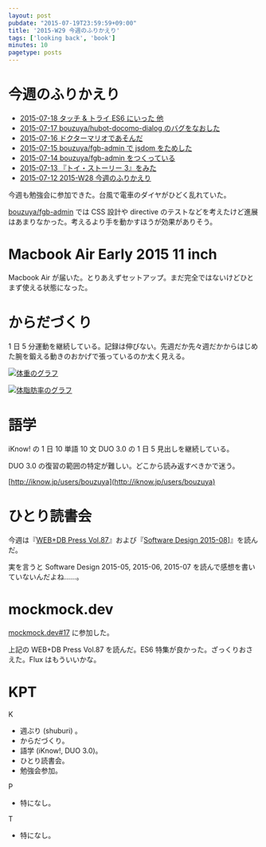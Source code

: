 ```yaml
---
layout: post
pubdate: "2015-07-19T23:59:59+09:00"
title: '2015-W29 今週のふりかえり'
tags: ['looking back', 'book']
minutes: 10
pagetype: posts
---
```

# 今週のふりかえり

- [2015-07-18 タッチ & トライ ES6 にいった 他][2015-07-18]
- [2015-07-17 bouzuya/hubot-docomo-dialog のバグをなおした][2015-07-17]
- [2015-07-16 ドクターマリオであそんだ][2015-07-16]
- [2015-07-15 bouzuya/fgb-admin で jsdom をためした][2015-07-15]
- [2015-07-14 bouzuya/fgb-admin をつくっている][2015-07-14]
- [2015-07-13 『トイ・ストーリー 3』をみた][2015-07-13]
- [2015-07-12 2015-W28 今週のふりかえり][2015-07-12]

今週も勉強会に参加できた。台風で電車のダイヤがひどく乱れていた。

[bouzuya/fgb-admin][] では CSS 設計や directive のテストなどを考えたけど進展はあまりなかった。考えるより手を動かすほうが効果がありそう。

# Macbook Air Early 2015 11 inch

Macbook Air が届いた。とりあえずセットアップ。まだ完全ではないけどひとまず使える状態になった。

# からだづくり

1 日 5 分運動を継続している。記録は伸びない。先週だか先々週だかからはじめた腕を鍛える動きのおかげで張っているのか太く見える。

[![体重のグラフ][graph-weight-img]][graph-weight-url]

[![体脂肪率のグラフ][graph-percent-img]][graph-percent-url]

# 語学

iKnow! の 1 日 10 単語 10 文 DUO 3.0 の 1 日 5 見出しを継続している。

DUO 3.0 の復習の範囲の特定が難しい。どこから読み返すべきかで迷う。

[http://iknow.jp/users/bouzuya](http://iknow.jp/users/bouzuya)

# ひとり読書会

今週は『[WEB+DB Press Vol.87](http://www.amazon.co.jp/dp/4774173703/)』および『[Software Design 2015-08](http://www.amazon.co.jp/dp/B00XVN1OSU/)]』を読んだ。

実を言うと Software Design 2015-05, 2015-06, 2015-07 を読んで感想を書いていないんだよね……。

# mockmock.dev

[mockmock.dev#17](http://mockmock.connpass.com/event/17589/) に参加した。

上記の WEB+DB Press Vol.87 を読んだ。ES6 特集が良かった。ざっくりおさえた。Flux はもういいかな。

# KPT

K

- 週ぶり (shuburi) 。
- からだづくり。
- 語学 (iKnow!, DUO 3.0)。
- ひとり読書会。
- 勉強会参加。

P

- 特になし。

T

- 特になし。

[graph-percent-img]: http://graph.hatena.ne.jp/bouzuya/graph?graphname=percent&startdate=2015-01-01&enddate=2015-07-19
[graph-percent-url]: http://graph.hatena.ne.jp/bouzuya/percent/?startdate=2015-01-01&enddate=2015-07-19
[graph-weight-img]: http://graph.hatena.ne.jp/bouzuya/graph?graphname=weight&startdate=2015-01-01&enddate=2015-07-19
[graph-weight-url]: http://graph.hatena.ne.jp/bouzuya/weight/?startdate=2015-01-01&enddate=2015-07-19
[shuburi]: http://shuburi.org
[2015-07-18]: http://blog.bouzuya.net/2015/07/18/
[2015-07-17]: http://blog.bouzuya.net/2015/07/17/
[2015-07-16]: http://blog.bouzuya.net/2015/07/16/
[2015-07-15]: http://blog.bouzuya.net/2015/07/15/
[2015-07-14]: http://blog.bouzuya.net/2015/07/14/
[2015-07-13]: http://blog.bouzuya.net/2015/07/13/
[2015-07-12]: http://blog.bouzuya.net/2015/07/12/
[bouzuya/fgb-admin]: https://github.com/bouzuya/fgb-admin
